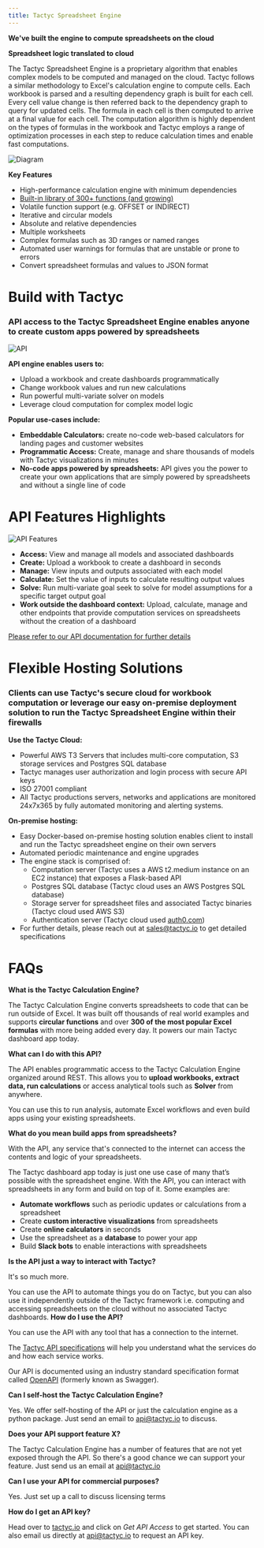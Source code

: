 ```yaml
---
title: Tactyc Spreadsheet Engine
---
```


**We've built the engine to compute spreadsheets on the cloud**

**Spreadsheet logic translated to cloud**

The Tactyc Spreadsheet Engine is a proprietary algorithm that enables complex models to be computed and managed on the cloud. Tactyc follows a similar methodology to Excel's calculation engine to compute cells. Each workbook is parsed and a resulting dependency graph is built for each cell. Every cell value change is then referred back to the dependency graph to query for updated cells. The formula in each cell is then computed to arrive at a final value for each cell. The computation algorithm is highly dependent on the types of formulas in the workbook and Tactyc employs a range of optimization processes in each step to reduce calculation times and enable fast computations.

![Diagram](https://du0bb4gb9kg21.cloudfront.net/documentation/spreadsheet-engine/diagram.png)

**Key Features**

- High-performance calculation engine with minimum dependencies
- [Built-in library of 300+ functions (and growing)](supported-functions)
- Volatile function support (e.g. OFFSET or INDIRECT)
- Iterative and circular models
- Absolute and relative dependencies
- Multiple worksheets
- Complex formulas such as 3D ranges or named ranges
- Automated user warnings for formulas that are unstable or prone to errors
- Convert spreadsheet formulas and values to JSON format

# **Build with Tactyc**

### **API access to the Tactyc Spreadsheet Engine enables anyone to create custom apps powered by spreadsheets**

![API](https://du0bb4gb9kg21.cloudfront.net/documentation/spreadsheet-engine/api.png)

**API engine enables users to:**

- Upload a workbook and create dashboards programmatically
- Change workbook values and run new calculations
- Run powerful multi-variate solver on models
- Leverage cloud computation for complex model logic

**Popular use-cases include:**

- **Embeddable Calculators:** create no-code web-based calculators for landing pages and customer websites
- **Programmatic Access:** Create, manage and share thousands of models with Tactyc visualizations in minutes
- **No-code apps powered by spreadsheets:** API gives you the power to create your own applications that are simply powered by spreadsheets and without a single line of code

# **API Features Highlights**

![API Features](https://du0bb4gb9kg21.cloudfront.net/documentation/spreadsheet-engine/api-features.png)

- **Access:** View and manage all models and associated dashboards
- **Create:** Upload a workbook to create a dashboard in seconds
- **Manage:** View inputs and outputs associated with each model
- **Calculate:** Set the value of inputs to calculate resulting output values
- **Solve:** Run multi-variate goal seek to solve for model assumptions for a specific target output goal
- **Work outside the dashboard context:** Upload, calculate, manage and other endpoints that provide computation services on spreadsheets without the creation of a dashboard

[Please refer to our API documentation for further details](/api)

# **Flexible Hosting Solutions**

### **Clients can use Tactyc's secure cloud for workbook computation or leverage our easy on-premise deployment solution to run the Tactyc Spreadsheet Engine within their firewalls**

**Use the Tactyc Cloud:**

- Powerful AWS T3 Servers that includes multi-core computation, S3 storage services and Postgres SQL database
- Tactyc manages user authorization and login process with secure API keys
- ISO 27001 compliant
- All Tactyc productions servers, networks and applications are monitored 24x7x365 by fully automated monitoring and alerting systems.

**On-premise hosting:**

- Easy Docker-based on-premise hosting solution enables client to install and run the Tactyc spreadsheet engine on their own servers
- Automated periodic maintenance and engine upgrades
- The engine stack is comprised of:
    - Computation server (Tactyc uses a AWS t2.medium instance on an EC2 instance) that exposes a Flask-based API
    - Postgres SQL database (Tactyc cloud uses an AWS Postgres SQL database)
    - Storage server for spreadsheet files and associated Tactyc binaries (Tactyc cloud used AWS S3)
    - Authentication server (Tactyc cloud used [auth0.com](https://auth0.com))
- For further details, please reach out at sales@tactyc.io to get detailed specifications

# FAQs

**What is the Tactyc Calculation Engine?**

The Tactyc Calculation Engine converts spreadsheets to code that can be run outside of Excel. It was built off thousands of real world examples and supports **circular functions** and over **300 of the most popular Excel formulas** with more being added every day. It powers our main Tactyc dashboard app today.

**What can I do with this API?**

The API enables programmatic access to the Tactyc Calculation Engine organized around REST. This allows you to **upload workbooks, extract data, run calculations** or access analytical tools such as **Solver** from anywhere.

You can use this to run analysis, automate Excel workflows and even build apps using your existing spreadsheets.

**What do you mean build apps from spreadsheets?**

With the API, any service that's connected to the internet can access the contents and logic of your spreadsheets.

The Tactyc dashboard app today is just one use case of many that’s possible with the spreadsheet engine. With the API, you can interact with spreadsheets in any form and build on top of it. Some examples are:

- **Automate workflows** such as periodic updates or calculations from a spreadsheet
- Create **custom interactive visualizations** from spreadsheets
- Create **online calculators** in seconds
- Use the spreadsheet as a **database** to power your app
- Build **Slack bots** to enable interactions with spreadsheets

**Is the API just a way to interact with Tactyc?**

It's so much more.

You can use the API to automate things you do on Tactyc, but you can also use it independently outside of the Tactyc framework i.e. computing and accessing spreadsheets on the cloud without no associated Tactyc dashboards.   **How do I use the API?**

You can use the API with any tool that has a connection to the internet.

The [Tactyc API specifications](https://tactyc.us10.list-manage.com/track/click?u=cfb475ec1956d4b952006ee92&id=b149e3c8ab&e=1070ebb93a) will help you understand what the services do and how each service works.

Our API is documented using an industry standard specification format called [OpenAPI](https://tactyc.us10.list-manage.com/track/click?u=cfb475ec1956d4b952006ee92&id=e675dc916a&e=1070ebb93a) (formerly known as Swagger).

**Can I self-host the Tactyc Calculation Engine?**

Yes. We offer self-hosting of the API or just the calculation engine as a python package. Just send an email to [api@tactyc.io](mailto:api@tactyc.io) to discuss.

**Does your API support feature X?**

The Tactyc Calculation Engine has a number of features that are not yet exposed through the API. So there's a good chance we can support your feature. Just send us an email at [api@tactyc.io](mailto:api@tactyc.io)

**Can I use your API for commercial purposes?**

Yes. Just set up a call to discuss licensing terms

**How do I get an API key?**

Head over to [tactyc.io](https://tactyc.us10.list-manage.com/track/click?u=cfb475ec1956d4b952006ee92&id=f4478c9f5b&e=1070ebb93a) and click on *Get API Access* to get started. You can also email us directly at [api@tactyc.io](mailto:api@tactyc.io) to request an API key.